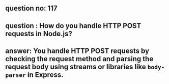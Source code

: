 
      
## question no: 117

## question : How do you handle HTTP POST requests in Node.js?

## answer: You handle HTTP POST requests by checking the request method and parsing the request body using streams or libraries like `body-parser` in Express.
      
